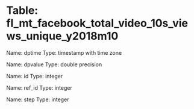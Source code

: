 Table: fl_mt_facebook_total_video_10s_views_unique_y2018m10
===========================================================

Name: dptime
Type: timestamp with time zone

Name: dpvalue
Type: double precision

Name: id
Type: integer

Name: ref_id
Type: integer

Name: step
Type: integer

